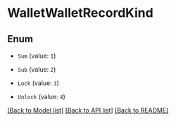 # WalletWalletRecordKind

## Enum


* `Sum` (value: `1`)

* `Sub` (value: `2`)

* `Lock` (value: `3`)

* `Unlock` (value: `4`)


[[Back to Model list]](../README.md#documentation-for-models) [[Back to API list]](../README.md#documentation-for-api-endpoints) [[Back to README]](../README.md)



